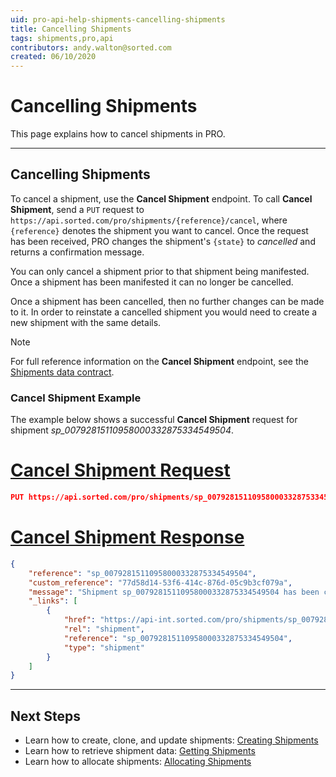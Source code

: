 ```yaml
---
uid: pro-api-help-shipments-cancelling-shipments
title: Cancelling Shipments
tags: shipments,pro,api
contributors: andy.walton@sorted.com
created: 06/10/2020
---
```

# Cancelling Shipments

This page explains how to cancel shipments in PRO.

---

## Cancelling Shipments

To cancel a shipment, use the **Cancel Shipment** endpoint. To call **Cancel Shipment**, send a `PUT` request to `https://api.sorted.com/pro/shipments/{reference}/cancel`, where `{reference}` denotes the shipment you want to cancel. Once the request has been received, PRO changes the shipment's `{state}` to _cancelled_ and returns a confirmation message.

You can only cancel a shipment prior to that shipment being manifested. Once a shipment has been manifested it can no longer be cancelled.

Once a shipment has been cancelled, then no further changes can be made to it. In order to reinstate a cancelled shipment you would need to create a new shipment with the same details.

> [!NOTE]
>
> For full reference information on the **Cancel Shipment** endpoint, see the [Shipments data contract](/pro/api/reference/shipments-api-ref.html#tag/Shipments/paths/~1shipments~1{shipmentReference}~1cancel/put).

### Cancel Shipment Example

The example below shows a successful **Cancel Shipment** request for shipment _sp_00792815110958000332875334549504_.

# [Cancel Shipment Request](#tab/cancel-shipment-request)

```json
PUT https://api.sorted.com/pro/shipments/sp_00792815110958000332875334549504/cancel
```

# [Cancel Shipment Response](#tab/cancel-shipment-response)

```json
{
    "reference": "sp_00792815110958000332875334549504",
    "custom_reference": "77d58d14-53f6-414c-876d-05c9b3cf079a",
    "message": "Shipment sp_00792815110958000332875334549504 has been cancelled",
    "_links": [
        {
            "href": "https://api-int.sorted.com/pro/shipments/sp_00792815110958000332875334549504",
            "rel": "shipment",
            "reference": "sp_00792815110958000332875334549504",
            "type": "shipment"
        }
    ]
}
```
---

<!-- ## Deleting Shipments

To delete a cancelled shipment, use the **Delete Shipment** endpoint. You can call **Delete Shipment** by sending a `DELETE` request to `https://api.sorted.com/pro/shipments/{reference}`, where `{reference}` refers to the shipment you want to delete. Once the request has been received, PRO permanently deletes the shipment's data and returns a confirmation message.

You can only delete shipments that are in a `state` of _cancelled_. If you attempt to delete a shipment that has not been cancelled then PRO returns an error

> [!NOTE]
>
> For full reference information on the **Delete Shipment** endpoint, see the Shipments data contract.

### Delete Shipment Example

The example below shows a successful **Delete Shipment** request for shipment _sp_00595452779180472847666078547968_.

# [Delete Shipment Request](#tab/delete-shipment-request)

```json
DELETE https://api.sorted.com/pro/shipments/sp_00595452779180472847666078547968
```
# [Delete Shipment Response](#tab/delete-shipment-response)

```json
{
  "reference": "sp_00595452779180472847666078547968",
  "message": "Shipment sp_00595452779180472847666078547968 was deleted successfully",
  "_links": []
}
```
---

-->

## Next Steps

* Learn how to create, clone, and update shipments: [Creating Shipments](/pro/api/shipments/creating_shipments.html)
* Learn how to retrieve shipment data: [Getting Shipments](/pro/api/shipments/getting_shipments.html)
* Learn how to allocate shipments: [Allocating Shipments](/pro/api/shipments/allocating_shipments.html)